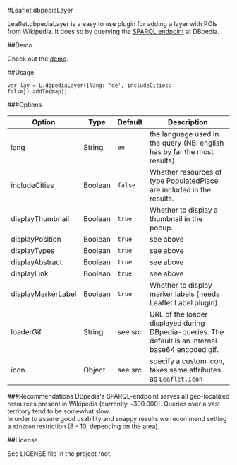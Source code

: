 #Leaflet.dbpediaLayer


Leaflet.dbpediaLayer is a easy to use plugin for adding a layer with POIs from Wikipedia.
It does so by querying the [SPARQL endpoint](http://dbpedia.org/sparql) at DBpedia.

##Demo

Check out the [demo](http://dbpedialayer.zanstaen.org).


##Usage

    var lay = L.dbpediaLayer({lang: 'de', includeCities: false}).addTo(map);

###Options

| Option | Type | Default | Description  
| --- | --- | --- | ---  
| lang | String | `en` | the language used in the query (NB: english has by far the most results).  
| includeCities | Boolean | `false` | Whether resources of type PopulatedPlace are included in the results.  
| displayThumbnail | Boolean | `true` | Whether to display a thumbnail in the popup.
| displayPosition  | Boolean | `true` | see above
| displayTypes     | Boolean | `true` | see above
| displayAbstract  | Boolean | `true` | see above
| displayLink      | Boolean | `true` | see above
| displayMarkerLabel  | Boolean | `true` | Whether to display marker labels (needs Leaflet.Label plugin).
| loaderGif      | String | see src | URL of the loader displayed during DBpedia-queries. The default is an internal base64 encoded gif.
| icon      | Object | see src | specify a custom icon, takes same attributes as `Leaflet.Icon`


###Recommendations
DBpedia's SPARQL-endpoint serves all geo-localized resources present in Wikipedia (currently ~300.000). Queries over a vast territory tend to be somewhat slow.  
In order to assure good usability and snappy results we recommend setting a `minZoom` restriction (8 - 10, depending on the area).

##License

See LICENSE file in the project root.
